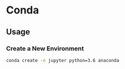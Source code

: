 # Conda

## Usage

### Create a New Environment

```bash
conda create -n jupyter python=3.6 anaconda
```
